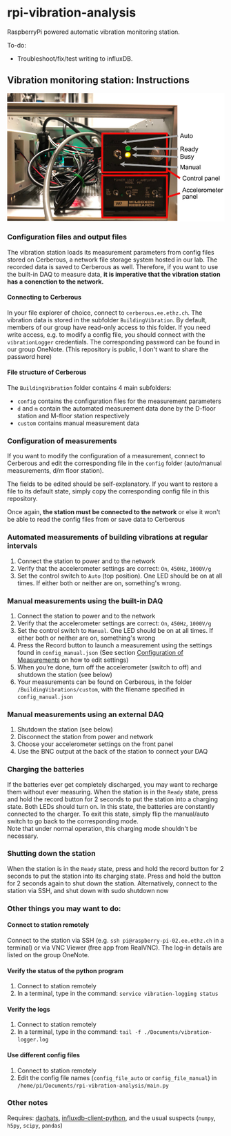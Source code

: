 # rpi-vibration-analysis

RaspberryPi powered automatic vibration monitoring station.

To-do:
- Troubleshoot/fix/test writing to influxDB.

## Vibration monitoring station: Instructions
![vibration station control panels](VibrationStation.jpg)

### Configuration files and output files
The vibration station loads its measurement parameters from config files stored on Cerberous, a network file storage system hosted in our lab. The recorded data is saved to Cerberous as well. Therefore, if you want to use the built-in DAQ to measure data, **it is imperative that the vibration station has a conenction to the network.**

#### Connecting to Cerberous
In your file explorer of choice, connect to `cerberous.ee.ethz.ch`. The vibration data is stored in the subfolder `BuildingVibration`. By default, members of our group have read-only access to this folder. If you need write access, e.g. to modify a config file, you should connect with the `vibrationLogger` credentials. The corresponding password can be found in our group OneNote. (This repository is public, I don't want to share the password here)

#### File structure of Cerberous
The `BuildingVibration` folder contains 4 main subfolders:
- `config` contains the configuration files for the measurement parameters
- `d` and `m` contain the automated measurement data done by the D-floor station and M-floor station respectively
- `custom` contains manual measurement data

### Configuration of measurements
If you want to modify the configuration of a measurement, connect to Cerberous and edit the corresponding file in the `config` folder (auto/manual measurements, d/m floor station).

The fields to be edited should be self-explanatory. If you want to restore a file to its default state, simply copy the corresponding config file in this repository.

Once again, **the station must be connected to the network** or else it won't be able to read the config files from or save data to Cerberous

### Automated measurements of building vibrations at regular intervals
1.	Connect the station to power and to the network
2.	Verify that the accelerometer settings are correct: `On`, `450Hz`, `1000V/g`
3.	Set the control switch to `Auto` (top position). One LED should be on at all times. If either both or neither are on, something's wrong.

### Manual measurements using the built-in DAQ
1.	Connect the station to power and to the network
2.	Verify that the accelerometer settings are correct: `On`, `450Hz`, `1000V/g`
3.	Set the control switch to `Manual`. One LED should be on at all times. If either both or neither are on, something's wrong
4.	Press the Record button to launch a measurement using the settings found in `config_manual.json` (See section [Configuration of Measurements](#Configuration-of-measurements) on how to edit settings)
5.	When you’re done, turn off the accelerometer (switch to off) and shutdown the station (see below)
6.	Your measurements can be found on Cerberous, in the folder `/BuildingVibrations/custom`, with the filename specified in `config_manual.json`

### Manual measurements using an external DAQ
1.	Shutdown the station (see below)
2.	Disconnect the station from power and network
3.	Choose your accelerometer settings on the front panel
4.	Use the BNC output at the back of the station to connect your DAQ

### Charging the batteries
If the batteries ever get completely discharged, you may want to recharge them without ever measuring. When the station
is in the `Ready` state, press and hold the record button for 2 seconds to put the station into a charging state.
Both LEDs should turn on. In this state, the batteries are constantly connected to the charger. To exit this state, 
simply flip the manual/auto switch to go back to the corresponding mode.  
Note that under normal operation, this charging mode shouldn't be necessary.

### Shutting down the station
When the station is in the `Ready` state, press and hold the record button for 2 seconds to put the station into
its charging state. Press and hold the button for 2 seconds again to shut down the station.
Alternatively, connect to the station via SSH, and shut down with 
sudo shutdown now

### Other things you may want to do:
#### Connect to station remotely
Connect to the station via SSH (e.g. `ssh pi@raspberry-pi-02.ee.ethz.ch` in a terminal) or via VNC Viewer
(free app from RealVNC). 
The log-in details are listed on the group OneNote.

#### Verify the status of the python program
1.	Connect to station remotely
2.	In a terminal, type in the command: `service vibration-logging status`

#### Verify the logs
1.	Connect to station remotely
2.	In a terminal, type in the command: `tail -f ./Documents/vibration-logger.log`

#### Use different config files
1.	Connect to station remotely
2.	Edit the config file names (`config_file_auto` or `config_file_manual`) in `/home/pi/Documents/rpi-vibration-analysis/main.py`

### Other notes
Requires: [daqhats](https://github.com/mccdaq/daqhats),
[influxdb-client-python](https://github.com/influxdata/influxdb-client-python), and the usual
suspects (`numpy`, `h5py`, `scipy`, `pandas`)

